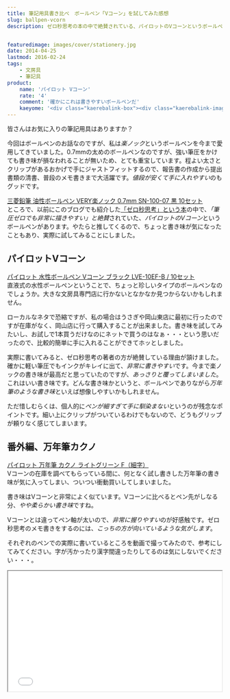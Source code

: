 ```yaml
---
title: 筆記用具書き比べ　ボールペン「Vコーン」を試してみた感想
slug: ballpen-vcorn
description: ゼロ秒思考の本の中で絶賛されている、パイロットのVコーンというボールペンが気になったので入手してみました。実際に使ってみると確かにいい書き味で、筆圧をかけなくともサラサラ文字が書けます。


featuredimage: images/cover/stationery.jpg
date: 2014-04-25
lastmod: 2016-02-24
tags: 
    - 文房具
    - 筆記具
product:
    name: 'パイロット Vコーン'
    rate: '4'
    comment: '確かにこれは書きやすいボールペンだ'
    kaeyome: '<div class="kaerebalink-box"><div class="kaerebalink-image"><a href="http://www.amazon.co.jp/exec/obidos/ASIN/B0016YUIHE/illusionspace-22/ref=nosim/" rel="nofollow" target="_blank"><img src="http://ecx.images-amazon.com/images/I/11stUZftZiL._SL160_.jpg" style="border: none;" /></a></div><div class="kaerebalink-info"><div class="kaerebalink-name"><a href="http://www.amazon.co.jp/exec/obidos/ASIN/B0016YUIHE/illusionspace-22/ref=nosim/" rel="nofollow" target="_blank">パイロット Vコーン【黒】 LVE10EFB</a><div class="kaerebalink-powered-date">posted with <a href="http://kaereba.com" rel="nofollow" target="_blank">カエレバ</a></div></div><div class="kaerebalink-detail"> パイロットコーポレーション     </div><div class="kaerebalink-link1"><div class="shoplinkamazon"><a href="http://www.amazon.co.jp/gp/search?keywords=%83p%83C%83%8D%83b%83g%81%40V%83R%81%5B%83%93&__mk_ja_JP=%83J%83%5E%83J%83i&tag=illusionspace-22" rel="nofollow" target="_blank" title="アマゾン" >Amazon</a></div><div class="shoplinkrakuten"><a href="http://hb.afl.rakuten.co.jp/hgc/0e95387f.f2aef20d.0e953880.25e412bd/?pc=http%3A%2F%2Fsearch.rakuten.co.jp%2Fsearch%2Fmall%2F%25E3%2583%2591%25E3%2582%25A4%25E3%2583%25AD%25E3%2583%2583%25E3%2583%2588%25E3%2580%2580V%25E3%2582%25B3%25E3%2583%25BC%25E3%2583%25B3%2F-%2Ff.1-p.1-s.1-sf.0-st.A-v.2%3Fx%3D0%26scid%3Daf_ich_link_urltxt%26m%3Dhttp%3A%2F%2Fm.rakuten.co.jp%2F" rel="nofollow" target="_blank" title="楽天市場" >楽天市場</a></div></div></div><div class="booklink-footer" style="clear: left"></div></div>'
---
```


皆さんはお気に入りの筆記用具はありますか？

今回はボールペンのお話なのですが、私は<em>楽ノック</em>というボールペンを今まで愛用してきていました。0.7mmの太めのボールペンなのですが、強い筆圧をかけても書き味が損なわれることが無いため、とても重宝しています。程よい太さとクリップがあるおかげで手にジャストフィットするので、報告書の作成から提出書類の清書、普段のメモ書きまで大活躍です。<em>値段が安くて手に入れやすい</em>のもグッドです。

<div data-role="amazonjs" data-asin="B002CKFI0I" data-locale="JP" data-tmpl="" data-img-size="" class="asin_B002CKFI0I_JP_ amazonjs_item"><div class="amazonjs_indicator"><span class="amazonjs_indicator_img"></span><a class="amazonjs_indicator_title" href="#">三菱鉛筆 油性ボールペン VERY楽ノック 0.7mm SN-100-07 黒 10セット</a><span class="amazonjs_indicator_footer"></span></div></div>
ところで、以前にこのブログでも紹介した<a href="https://wantit.gcreate.jp/zerosecondthinking/" title="ゼロ秒思考で頭の体操">「ゼロ秒思考」という本</a>の中で、<em>「筆圧ゼロでも非常に描きやすい」と絶賛</em>されていた、<em>パイロットのVコーン</em>というボールペンがあります。やたらと推してくるので、ちょっと書き味が気になったこともあり、実際に試してみることにしました。


## パイロットVコーン


<div data-role="amazonjs" data-asin="B001AX7W66" data-locale="JP" data-tmpl="" data-img-size="" class="asin_B001AX7W66_JP_ amazonjs_item"><div class="amazonjs_indicator"><span class="amazonjs_indicator_img"></span><a class="amazonjs_indicator_title" href="#">パイロット 水性ボールペン Vコーン ブラック LVE-10EF-B / 10セット</a><span class="amazonjs_indicator_footer"></span></div></div>
直液式の水性ボールペンということで、ちょっと珍しいタイプのボールペンなのでしょうか。大きな文房具専門店に行かないとなかなか見つからないかもしれません。

ローカルなネタで恐縮ですが、私の場合はうさぎや岡山東店に最初に行ったのですが在庫がなく、岡山店に行って購入することが出来ました。書き味を試してみたいし、お試しで1本買うだけなのにネットで買うのはなぁ・・・という思いだったので、比較的簡単に手に入れることができてホッとしました。

実際に書いてみると、ゼロ秒思考の著者の方が絶賛している理由が頷けました。確かに軽い筆圧でもインクがキレイに出て、<em>非常に書きやすい</em>です。今まで楽ノックの書き味が最高だと思っていたのですが、<em>あっさりと覆ってしまいました</em>。これはいい書き味です。どんな書き味かというと、ボールペンでありながら<em>万年筆のような書き味</em>といえば想像しやすいかもしれません。

ただ惜しむらくは、個人的に<em>ペンが細すぎて手に馴染まない</em>というのが残念なポイントです。細い上にクリップがついているわけでもないので、どうもグリップが頼りなく感じてしまいます。


## 番外編、万年筆カクノ


<div data-role="amazonjs" data-asin="B00FZLOYEM" data-locale="JP" data-tmpl="" data-img-size="" class="asin_B00FZLOYEM_JP_ amazonjs_item"><div class="amazonjs_indicator"><span class="amazonjs_indicator_img"></span><a class="amazonjs_indicator_title" href="#">パイロット 万年筆 カクノ ライトグリーン F（細字）</a><span class="amazonjs_indicator_footer"></span></div></div>
Vコーンの在庫を調べてもらっている間に、何となく試し書きした万年筆の書き味が気に入ってしまい、ついつい衝動買いしてしまいました。

書き味はVコーンと非常によく似ています。Vコーンに比べるとペン先がしなる分、<em>やや柔らかい書き味</em>ですね。

Vコーンとは違ってペン軸が太いので、<em>非常に握りやすい</em>のが好感触です。ゼロ秒思考のメモ書きをするのには、<em>こっちの方が向いているような気がします</em>。

それぞれのペンでの実際に書いているところを動画で撮ってみたので、参考にしてみてください。字が汚かったり漢字間違ったりしてるのは気にしないでください・・・。

<iframe width="500" height="281" src="//www.youtube.com/embed/KvTvOLdiGZs" allowfullscreen></iframe>


  